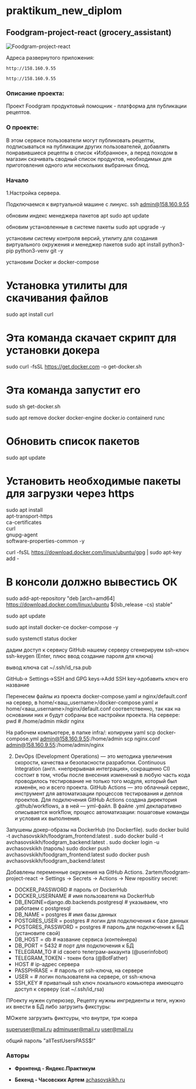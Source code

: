 # praktikum_new_diplom
## Foodgram-project-react (grocery_assistant)
![Foodgram-project-react](https://github.com/2artem/foodgram-project-react/actions/workflows/main.yml/badge.svg)


Адреса развернутого приложения:
```
http://158.160.9.55

http://158.160.9.55

```
### Описание проекта:
Проект Foodgram продуктовый помощник - платформа для публикации рецептов. 

### О проекте:
В этом сервисе пользователи могут публиковать рецепты, подписываться на 
публикации других пользователей, добавлять понравившиеся рецепты в список «Избранное», 
а перед походом в магазин скачивать сводный список продуктов, необходимых для приготовления 
одного или нескольких выбранных блюд.

### Начало

1.Настройка сервера.


Подключаемся к виртуальной машине с линукс.
ssh admin@158.160.9.55

обновим индекс менеджера пакетов apt
sudo apt update

обновим установленные в системе пакеты
sudo apt upgrade -y

установим систему контроля версий, утилиту для создания виртуального окружения и менеджер пакетов
sudo apt install python3-pip python3-venv git -y

установим Docker и docker-compose
# Установка утилиты для скачивания файлов
sudo apt install curl
# Эта команда скачает скрипт для установки докера
sudo curl -fsSL https://get.docker.com -o get-docker.sh
# Эта команда запустит его
sudo sh get-docker.sh

sudo apt remove docker docker-engine docker.io containerd runc

# Обновить список пакетов
sudo apt update

# Установить необходимые пакеты для загрузки через https
sudo apt install \
  apt-transport-https \
  ca-certificates \
  curl \
  gnupg-agent \
  software-properties-common -y

curl -fsSL https://download.docker.com/linux/ubuntu/gpg | sudo apt-key add -
# В консоли должно вывестись ОК 

sudo add-apt-repository "deb [arch=amd64] https://download.docker.com/linux/ubuntu $(lsb_release -cs) stable"

sudo apt update 

sudo apt install docker-ce docker-compose -y

sudo systemctl status docker





дадим доступ к сервису GitHub нашему серверу
сгенерируем ssh-ключ
ssh-keygen (Enter, плюс ввод создание пароля для ключа)

вывод ключа
cat ~/.ssh/id_rsa.pub

GitHub-> Settings->SSH and GPG keys->Add SSH key->добавить ключ его название




Перенесем файлы из проекта docker-compose.yaml и nginx/default.conf на сервер,
в home/<ваш_username>/docker-compose.yaml и home/<ваш_username>/nginx/default.conf соответственно,
так как на основании них и будут собраны все настройки проекта.
На сервере:
pwd   # /home/admin
mkdir nginx

На рабочем компьютере, в папке infra/:
копируем yaml
scp docker-compose.yml admin@158.160.9.55:/home/admin
scp nginx.conf admin@158.160.9.55:/home/admin/nginx






2. DevOps (Development Operations) — это методика увеличения скорости, качества и безопасности разработки.
Continuous Integration (англ. «непрерывная интеграция», сокращенно CI) состоит в том, чтобы после внесения изменений в любую часть кода проводилось тестирование не только того модуля, который был изменён, но и всего проекта.
GitHub Actions — это облачный сервис, инструмент для автоматизации процессов тестирования и деплоя проектов.
Для подключения GitHub Actions создана директория .github/workflows, а в ней — yml-файл.
В файле .yml декларативно описывается workflow, процесс автоматизации: пошаговые команды и условия их выполнения. 

Запушены докер-образы на DockerHub (по Dockerfile).
sudo docker build -t avchasovskikh/foodgram_frontend:latest .
sudo docker build -t avchasovskikh/foodgram_backend:latest .
sudo docker login -u avchasovskikh (пароль)
sudo docker push avchasovskikh/foodgram_frontend:latest
sudo docker push avchasovskikh/foodgram_backend:latest

Добавлены переменные окружения на GitHub Actions.
2artem/foodgram-project-react -> Settings -> Secrets -> Actions -> New repositiry secret:

* DOCKER_PASSWORD # пароль от DockerHub
* DOCKER_USERNAME # имя пользователя на DockerHub
* DB_ENGINE=django.db.backends.postgresql # указываем, что работаем с postgresql
* DB_NAME = postgres # имя базы данных
* POSTGRES_USER = postgres # логин для подключения к базе данных
* POSTGRES_PASSWORD = postgres # пароль для подключения к БД (установите свой)
* DB_HOST = db # название сервиса (контейнера)
* DB_PORT = 5432 # порт для подключения к БД 
* TELEGRAM_TO # id своего телеграм-аккаунта (@userinfobot)
* TELEGRAM_TOKEN - токен бота (@BotFather)
* HOST # ip-адрес сервера
* PASSPHRASE = # пароль от ssh-ключа, на сервере 
* USER = # логин пользователя на сервере, от ssh-ключа
* SSH_KEY # приватный ssh ключ локального комьютера имеющего доступ к серверу (cat ~/.ssh/id_rsa)














ПРоекту нужен суперюзер,
Рецепту нужны ингредиенты и теги, нужно их внести в БД либо загрузить фикстуры:

МОжете загрузить фиктсуры, что внутри, три юзера

superuser@mail.ru
adminuser@mail.ru
user@mail.ru

общий пароль
"allTestUsersPASS$!"











### Авторы

* **Фронтенд - Яндекс.Практикум**

* **Бекенд - Часовских Артем** [achasovskikh.ru](http://achasovskikh.ru)
